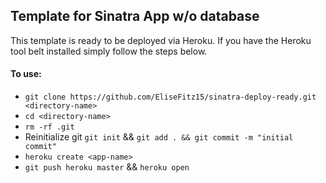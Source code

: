 ## Template for Sinatra App w/o database

This template is ready to be deployed via Heroku. If you have the Heroku tool belt installed simply follow the steps below.

#### To use:
- `git clone https://github.com/EliseFitz15/sinatra-deploy-ready.git <directory-name>`
- `cd <directory-name>`
- `rm -rf .git`
- Reinitialize git `git init` && `git add . && git commit -m "initial commit"`
- `heroku create <app-name>`
- `git push heroku master` && `heroku open`
